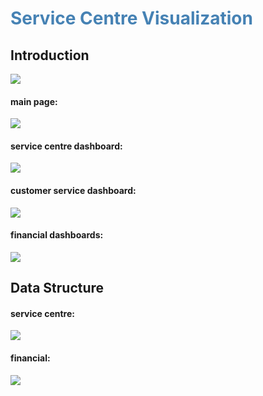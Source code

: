 # <font color="steelblue">Service Centre Visualization</font>
## Introduction
![](E:\Workspaces\PyCharm\Pictures\Service-Centre-Visualization\intro02.png)
#### main page:
![](E:\Workspaces\PyCharm\Pictures\Service-Centre-Visualization\intro01.png)
#### service centre dashboard:
![](E:\Workspaces\PyCharm\Pictures\Service-Centre-Visualization\intro03.png)
#### customer service dashboard:
![](E:\Workspaces\PyCharm\Pictures\Service-Centre-Visualization\intro04.png)
#### financial dashboards:
![](E:\Workspaces\PyCharm\Pictures\Service-Centre-Visualization\intro05.png)
## Data Structure
#### service centre:
![](E:\Workspaces\PyCharm\Pictures\Service-Centre-Visualization\intro06.png)
#### financial:
![](E:\Workspaces\PyCharm\Pictures\Service-Centre-Visualization\intro07.png)